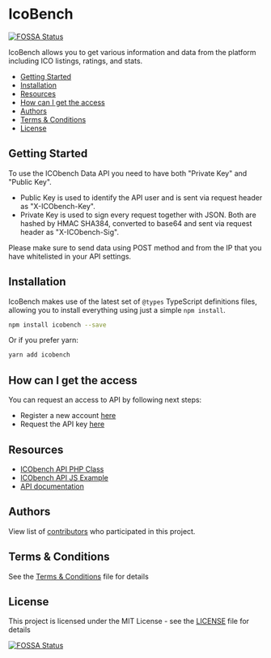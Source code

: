 # IcoBench

[![FOSSA Status](https://app.fossa.io/api/projects/git%2Bgithub.com%2Fdublicator%2Ficobench.svg?type=shield)](https://app.fossa.io/projects/git%2Bgithub.com%2Fdublicator%2Ficobench?ref=badge_shield)

IcoBench allows you to get various information and data from the platform including ICO listings, ratings, and stats.

- [Getting Started](#getting-started)
- [Installation](#installation)
- [Resources](#resources)
- [How can I get the access](#api-access)
- [Authors](#authors)
- [Terms & Conditions](#terms)
- [License](#license)

## Getting Started

To use the ICObench Data API you need to have both "Private Key" and "Public Key".

- Public Key is used to identify the API user and is sent via request header as "X-ICObench-Key".
- Private Key is used to sign every request together with JSON. Both are hashed by HMAC SHA384, converted to base64 and sent via request header as "X-ICObench-Sig".

Please make sure to send data using POST method and from the IP that you have whitelisted in your API settings.

## Installation

IcoBench makes use of the latest set of `@types` TypeScript definitions files, allowing you to install everything using just a
simple `npm install`.

```bash
npm install icobench --save
```

Or if you prefer yarn:

```bash
yarn add icobench
```

## How can I get the access

You can request an access to API by following next steps:

- Register a new account [here](https://icobench.com/register)
- Request the API key [here](https://icobench.com/developers)

## Resources

- [ICObench API PHP Class](https://github.com/ICObench/data-api/blob/master/ICObenchAPI.php)
- [ICObench API JS Example](https://github.com/ICObench/data-api/blob/master/ICObenchAPI.js)
- [API documentation](https://icobench.com/developers)

## Authors

View list of [contributors](https://github.com/dublicator/icobench/graphs/contributors) who participated in this project.

## Terms & Conditions

See the [Terms & Conditions](TERMS.md) file for details

## License

This project is licensed under the MIT License - see the [LICENSE](LICENSE) file for details

[![FOSSA Status](https://app.fossa.io/api/projects/git%2Bgithub.com%2Fdublicator%2Ficobench.svg?type=large)](https://app.fossa.io/projects/git%2Bgithub.com%2Fdublicator%2Ficobench?ref=badge_large)